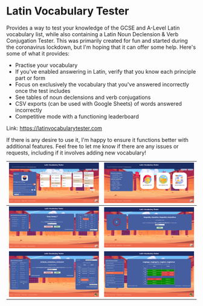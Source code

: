 # Latin Vocabulary Tester

Provides a way to test your knowledge of the GCSE and A-Level Latin vocabulary list, while also containing a Latin Noun Declension & Verb Conjugation Tester. This was primarily created for fun and started during the coronavirus lockdown, but I'm hoping that it can offer some help. Here's some of what it provides:

- Practise your vocabulary
- If you've enabled answering in Latin, verify that you know each principle part or form
- Focus on exclusively the vocabulary that you've answered incorrectly once the test includes
- See tables of noun declensions and verb conjugations
- CSV exports (can be used with Google Sheets) of words answered incorrectly
- Competitive mode with a functioning leaderboard

Link: https://latinvocabularytester.com

If there is any desire to use it, I'm happy to ensure it functions better with additional features. Feel free to let me know if there are any issues or requests, including if it involves adding new vocabulary!

| <img alt="Screenshot 1" src="./assets/screenshots/screenshot-1.png"> | <img alt="Screenshot 2" src="./assets/screenshots/screenshot-2.png"> |
| -------------------------------------------------------------------- | -------------------------------------------------------------------- |
| <img alt="Screenshot 3" src="./assets/screenshots/screenshot-3.png"> | <img alt="Screenshot 4" src="./assets/screenshots/screenshot-4.png"> |
| <img alt="Screenshot 5" src="./assets/screenshots/screenshot-5.png"> | <img alt="Screenshot 6" src="./assets/screenshots/screenshot-6.png"> |

